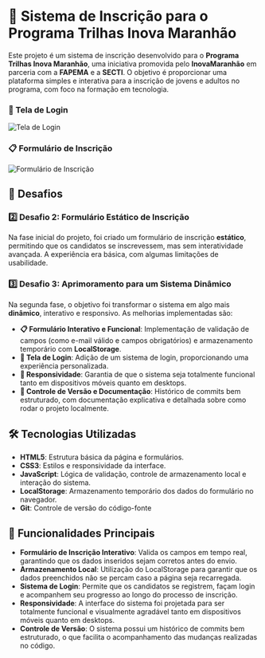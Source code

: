 # 🚀 Sistema de Inscrição para o Programa Trilhas Inova Maranhão

Este projeto é um sistema de inscrição desenvolvido para o **Programa Trilhas Inova Maranhão**, 
uma iniciativa promovida pelo **InovaMaranhão** em parceria com a **FAPEMA** e a **SECTI**. O objetivo
é proporcionar uma plataforma simples e interativa para a inscrição de jovens e adultos no
programa, com foco na formação em tecnologia.

### 🔐 Tela de Login
![Tela de Login](./assets/tela-login.png)

### 📋 Formulário de Inscrição
![Formulário de Inscrição](./assets/formulario-inscricao.png)

## 🏁 Desafios

### 2️⃣ Desafio 2: Formulário Estático de Inscrição
Na fase inicial do projeto, foi criado um formulário de inscrição **estático**, permitindo que os 
candidatos se inscrevessem, mas sem interatividade avançada. A experiência era básica, com algumas 
limitações de usabilidade.

### 3️⃣ Desafio 3: Aprimoramento para um Sistema Dinâmico
Na segunda fase, o objetivo foi transformar o sistema em algo mais **dinâmico**, interativo e responsivo. 
As melhorias implementadas são:

- **📋 Formulário Interativo e Funcional**: Implementação de validação de campos (como e-mail válido e campos obrigatórios) e armazenamento temporário com **LocalStorage**.
- **🔐 Tela de Login**: Adição de um sistema de login, proporcionando uma experiência personalizada.
- **📱 Responsividade**: Garantia de que o sistema seja totalmente funcional tanto em dispositivos móveis quanto em desktops.
- **📂 Controle de Versão e Documentação**: Histórico de commits bem estruturado, com documentação explicativa e detalhada sobre como rodar o projeto localmente.

## 🛠️ Tecnologias Utilizadas

- **HTML5**: Estrutura básica da página e formulários.
- **CSS3**: Estilos e responsividade da interface.
- **JavaScript**: Lógica de validação, controle de armazenamento local e interação do sistema.
- **LocalStorage**: Armazenamento temporário dos dados do formulário no navegador.
- **Git**: Controle de versão do código-fonte

## 🧩 Funcionalidades Principais

- **Formulário de Inscrição Interativo**: Valida os campos em tempo real, garantindo que os dados inseridos sejam corretos antes do envio.
- **Armazenamento Local**: Utilização do LocalStorage para garantir que os dados preenchidos não se percam caso a página seja recarregada.
- **Sistema de Login**: Permite que os candidatos se registrem, façam login e acompanhem seu progresso ao longo do processo de inscrição.
- **Responsividade**: A interface do sistema foi projetada para ser totalmente funcional e visualmente agradável tanto em dispositivos móveis quanto em desktops.
- **Controle de Versão**: O sistema possui um histórico de commits bem estruturado, o que facilita o acompanhamento das mudanças realizadas no código.


